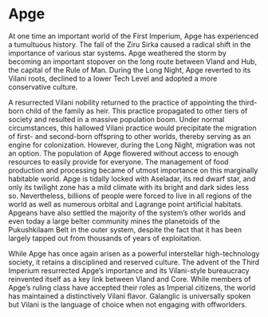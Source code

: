 # Apge

At one time an important world of the First Imperium, Apge has experienced a tumultuous history. The fall of the Ziru Sirka caused a radical shift in the importance of various star systems. Apge weathered the storm by becoming an important stopover on the long route between Vland and Hub, the capital of the Rule of Man. During the Long Night, Apge reverted to its Vilani roots, declined to a lower Tech Level and adopted a more conservative culture.

A resurrected Vilani nobility returned to the practice of appointing the third-born child of the family as heir. This practice propagated to other tiers of society and resulted in a massive population boom. Under normal circumstances, this hallowed Vilani practice would precipitate the migration of first- and second-born offspring to other worlds, thereby serving as an engine for colonization. However, during the Long Night, migration was not an option. The population of Apge flowered without access to enough resources to easily provide for everyone. The management of food production and processing became of utmost importance on this marginally habitable world. Apge is tidally locked with Aseladar, its red dwarf star, and only its twilight zone has a mild climate with its bright and dark sides less so. Nevertheless, billions of people were forced to live in all regions of the world as well as numerous orbital and Lagrange point artificial habitats. Apgeans have also settled the majority of the system’s other worlds and even today a large belter community mines the planetoids of the Pukushkilaam Belt in the outer system, despite the fact that it has been largely tapped out from thousands of years of exploitation.

While Apge has once again arisen as a powerful interstellar high-technology society, it retains a disciplined and reserved culture. The advent of the Third Imperium resurrected Apge’s importance and its Vilani-style bureaucracy reinvented itself as a key link between Vland and Core. While members of Apge’s ruling class have accepted their roles as Imperial citizens, the world has maintained a distinctively Vilani flavor. Galanglic is universally spoken but Vilani is the language of choice when not engaging with offworlders.
